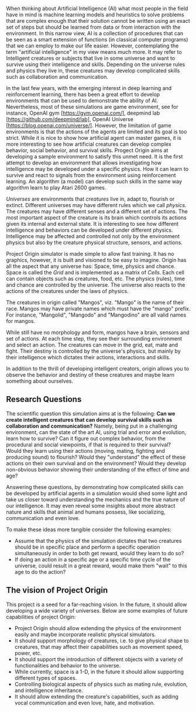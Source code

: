 When thinking about Artificial Intelligence (AI) what most people in the field have in mind is machine learning models and 
heuristics to solve problems that are complex enough that their solution cannot be written using an exact set of steps but 
should be learned from data or from interaction with the environment.
In this narrow view, AI is a collection of procedures that can be seen as a smart extension of functions (in classical computer programs) that we can employ to make our life easier.
However, contemplating the term "artificial intelligence" in my view means much more. 
It may refer to Intelligent creatures or subjects that live in some universe and want to survive using their intelligence and skills.
Depending on the universe rules and physics they live in, these creatures may develop complicated skills such as collaboration and communication.

In the last few years, with the emerging interest in deep learning and reinforcement learning, there has been a great effort to develop environments
that can be used to demonstrate the ability of AI.
Nevertheless, most of these simulations are game environment, see for instance, OpenAI gym [https://gym.openai.com/], deepmind lab [https://github.com/deepmind/lab], OpenAI Universe [https://blog.openai.com/universe/].
However, the limitation of game environments is that the actions of the agents are limited and its goal is too strict.
While it is nice to show how artificial agent can master games, it is more interesting to see  how artificial creatures can develop
complex behavior, social behavior, and survival skills.
Progect Origin aims at developing a sample environment to satisfy this unmet need.
It is the first attempt to develop an environment that allows investigating how intelligence may be developed under a specific physics.
How it can learn to survive and react to signals from the environment using reinforcement learning.
An algorithm (a model) can develop such skills in the same way algorithm learn to play Atari 2600 games. 

*Universes* are environments that *creatures* live in, adapt to, flourish or extinct.
Different universes may have different rules which we call *physics*. 
The creatures may have different senses and a different set of actions.
The most important aspect of the creature is its brain which controls its actions given its internal and external state.
It is interesting to see how different intelligence and behaviors can be developed under different physics.
Intelligence may be affected and controlled not only by the environment physics but also by the creature physical structure, sensors, and actions.

Project Origin simulator is made simple to allow fast training.
It has no graphics, however, it is built and visioned to be easy to imagine.
Origin has all the aspect that any universe has: Space, time, physics and chance.
Space is called the *Grid* and is implemented as a matrix of *Cells*.
Each cell can contain objects such as creatures, food, etc.
The physics (rules), time and chance are controlled by the universe. The universe also reacts to the actions of the creatures under the laws of physics. 

The creatures in origin called "Mangos", viz. "Mango" is the name of their race.
Mangos may have private names which must have the "mango" prefix. 
For instance, "Mangolid", "Mangodo" and "Mangodino" are all valid names for mangos.

While still have no morphology and form, mangos have a brain, sensors and set of actions.
At each time step, they see their surrounding environment and select an action.
The creatures can move in the grid, eat, mate and fight.
Their destiny is controlled by the universe's physics, but mainly by their intelligence which dictates their actions, interactions and skills.

In addition to the thrill of developing intelligent creators, origin allows you to observe the behavior and destiny of these creatures and maybe learn something about ourselves.

## Research Questions
The scientific question this simulation aims at is the following: 
**Can we create intelligent creatures that can develop survival skills such as collaboration and communication?**
Namely, being put in a challenging environment, can the state of the art AI, using trial and error and evolution, 
learn how to survive?
Can it figure out complex behavior, from the procedural and social viewpoints, if that is required to their survival?  
Would they learn using their actions (moving, mating, fighting and producing sound) to flourish?
Would they "understand" the effect of these actions on their own survival and on the environment? 
Would they develop non-obvious behavior showing their understanding of the effect of time and age? 

Answering these questions, by demonstrating how complicated skills can be developed by artificial agents in a simulation
would shed some light and take us closer toward understanding the mechanics and the true nature of our intelligence.
It may even reveal some insights about more abstract nature and skills that animal and humans possess, like socializing, communication and even love. 

To make these ideas more tangible consider the following examples: 
- Assume that the physics of the simulation dictates that two creatures should be in specific place and perform 
a specific operation simultaneously in order to both get reward, would they learn to do so?
- If doing an action in a specific age or a specific time cycle of the universe, could result in a great reward, would make them "wait" to this age to do the action?

## The vision of Project Origin
This project is a seed for a far-reaching vision. In the future, it should allow developing a wide variety of universes. Below are some examples of future capabilities of project Origin:

- Project Origin should allow extending the physics of the environment easily and maybe incorporate realistic physical simulators.
- It should support morphology of creatures, i.e. to give physical shape to creatures, that may affect their capabilities such as movement speed, power, etc.
- It should support the introduction of different objects with a variety of functionalities and behavior to the universe.
- While currently, space is a 1-D, in the future it should allow supporting different types of spaces.
- Controlling biological aspects of physics such as mating rule, evolution, and intelligence inheritance.
- It should allow extending the creature's capabilities, such as adding vocal communication and even love, hate, and motivation.
